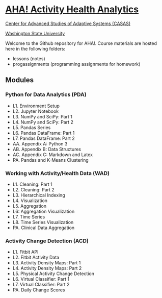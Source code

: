 # [AHA! Activity Health Analytics](http://casas.wsu.edu/)
[Center for Advanced Studies of Adaptive Systems (CASAS)](http://casas.wsu.edu/)

[Washington State University](https://wsu.edu)

Welcome to the Github repository for AHA!. Course materials are hosted here in the following folders:
* lessons (notes)
* progassignments (programming assignments for homework)

## Modules
### Python for Data Analytics (PDA)
* L1. Environment Setup
* L2. Jupyter Notebook
* L3. NumPy and SciPy: Part 1
* L4. NumPy and SciPy: Part 2
* L5. Pandas Series
* L6. Pandas DataFrame: Part 1
* L7. Pandas DataFrame: Part 2
* AA. Appendix A: Python 3
* AB. Appendix B: Data Structures
* AC. Appendix C: Markdown and Latex
* PA. Pandas and K-Means Clustering

### Working with Activity/Health Data (WAD)
* L1. Cleaning: Part 1
* L2. Cleaning: Part 2
* L3. Hierarchical Indexing
* L4. Visualization
* L5. Aggregation
* L6: Aggregation Visualization
* L7. Time Series
* L8. Time Series Visualization
* PA. Clinical Data Aggregation

### Activity Change Detection (ACD)
* L1. Fitbit API
* L2. Fitbit Activity Data
* L3. Activity Density Maps: Part 1
* L4. Activity Density Maps: Part 2
* L5. Physical Activity Change Detection
* L6. Virtual Classifier: Part 1
* L7. Virtual Classifier: Part 2
* PA. Daily Change Scores
